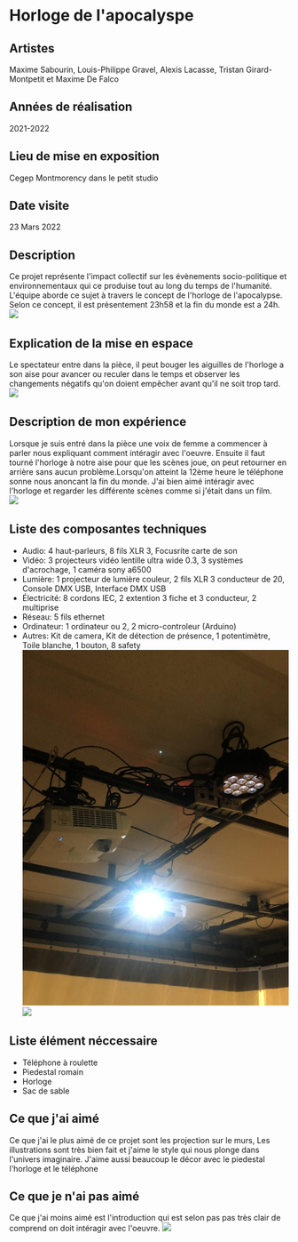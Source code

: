 # Horloge de l'apocalyspe 

## Artistes
Maxime Sabourin, Louis-Philippe Gravel, Alexis Lacasse, Tristan Girard-Montpetit et Maxime De Falco
## Années de réalisation
2021-2022
## Lieu de mise en exposition
Cegep Montmorency dans le petit studio
## Date visite
23 Mars 2022 
## Description 
Ce projet représente l'impact collectif sur les évènements socio-politique et environnementaux qui ce produise tout au long du temps de l'humanité. L'équipe aborde ce sujet à travers le concept de l'horloge de l'apocalypse. Selon ce concept, il est présentement 23h58 et la fin du monde est a 24h.
![](medias/photos/)
## Explication de la mise en espace
Le spectateur entre dans la pièce, il peut bouger les aiguilles de l'horloge a son aise pour avancer ou reculer dans le temps et observer les changements négatifs qu'on doient empêcher avant qu'il ne soit trop tard. 
![](medias/photos/)
## Description de mon expérience
Lorsque je suis entré dans la pièce une voix de femme a commencer à parler nous expliquant comment intéragir avec l'oeuvre. Ensuite il faut tourné l'horloge à notre aise pour que les scènes joue, on peut retourner en arrière sans aucun problème.Lorsqu'on atteint la 12ème heure le téléphone sonne nous anoncant la fin du monde. J'ai bien aimé intéragir avec l'horloge et regarder les différente scènes comme si j'était dans un film.  
![](medias/photos/)
## Liste des composantes techniques
- Audio:
  4 haut-parleurs,
  8 fils XLR 3,
  Focusrite carte de son
- Vidéo:
  3 projecteurs vidéo lentille ultra wide 0.3,
  3 systèmes d'acrochage,
  1 caméra sony a6500
- Lumière:
  1 projecteur de lumière couleur,
  2 fils XLR 3 conducteur de 20,
  Console DMX USB,
  Interface DMX USB
- Électricité:
  8 cordons IEC,
  2 extention 3 fiche et 3 conducteur,
  2 multiprise
- Réseau:
  5 fils ethernet
- Ordinateur:
  1 ordinateur ou 2,
  2 micro-controleur (Arduino)
- Autres:
  Kit de camera,
  Kit de détection de présence,
  1 potentimètre,
  Toile blanche, 
  1 bouton,
  8 safety
  ![projecteur](medias/photos/projecteur.jpg)
  ![](medias/photos/)
## Liste élément néccessaire 
- Téléphone à roulette
- Piedestal romain
- Horloge
- Sac de sable 
## Ce que j'ai aimé
Ce que j'ai le plus aimé de ce projet sont les projection sur le murs, Les illustrations sont très bien fait et j'aime le style qui nous plonge dans l'univers imaginaire. J'aime aussi beaucoup le décor avec le piedestal l'horloge et le téléphone 
## Ce que je n'ai pas aimé 
Ce que j'ai moins aimé est l'introduction qui est selon pas pas très clair de comprend on doit intéragir avec l'oeuvre. 
![](medias/photos/)
